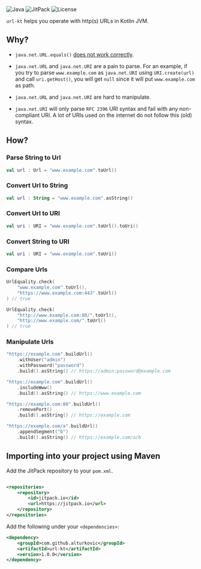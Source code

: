 ![Java](https://img.shields.io/badge/Java-8%2B-ED8B00?style=for-the-badge&labelColor=ED8B00&logo=java&color=808080) ![JitPack](https://img.shields.io/jitpack/v/github/alturkovic/url-kt?style=for-the-badge&labelColor=007ec5&color=808080&logo=Git&logoColor=white) ![License](https://img.shields.io/github/license/alturkovic/url-kt?style=for-the-badge&color=808080&logo=Open%20Source%20Initiative&logoColor=white)

`url-kt` helps you operate with http(s) URLs in Kotlin JVM.

## Why?

- `java.net.URL.equals()` [does not work correctly](https://stackoverflow.com/questions/3771081/proper-way-to-check-for-url-equality/3771123#3771123).

- `java.net.URL` and `java.net.URI` are a pain to parse. For an example, if you try to parse `www.example.com` as `java.net.URI` using `URI.create(url)` and call `uri.getHost()`, you will get `null` since it will put `www.example.com` as path.

- `java.net.URL` and `java.net.URI` are hard to manipulate.

- `java.net.URI` will only parse `RFC 2396` URI syntax and fail with any non-compliant URI. A lot of URIs used on the internet do not follow this (old) syntax.

## How?

### Parse String to Url

```kotlin
val url : Url = "www.example.com".toUrl()
```

### Convert Url to String

```kotlin
val url : String = "www.example.com".asString()
```

### Convert Url to URI

```kotlin
val uri : URI = "www.example.com".toUrl().toUri()
```

### Convert String to URI

```kotlin
val uri : URI = "www.example.com".toUri()
```

### Compare Urls

```kotlin
UrlEquality.check(
    "www.example.com".toUrl(), 
    "https://www.example.com:443".toUrl()
) // true

UrlEquality.check(
    "http://www.example.com:80/".toUrl(), 
    "http://www.example.com/".toUrl()
) // true
```

### Manipulate Urls

```kotlin
"https://example.com".buildUrl()
    .withUser("admin")
    .withPassword("password")
    .build().asString() // https://admin:password@example.com

"https://example.com".buildUrl()
    .includeWww()
    .build().asString() // https://www.example.com

"https://example.com:80".buildUrl()
    .removePort()
    .build().asString() // https://example.com

"https://example.com/a".buildUrl()
    .appendSegment("b")
    .build().asString() // https://example.com/a/b
```

## Importing into your project using Maven

Add the JitPack repository to your `pom.xml`.

```xml

<repositories>
    <repository>
        <id>jitpack.io</id>
        <url>https://jitpack.io</url>
    </repository>
</repositories>
```

Add the following under your `<dependencies>`:

```xml
<dependency>
    <groupId>com.github.alturkovic</groupId>
    <artifactId>url-kt</artifactId>
    <version>1.0.0</version>
</dependency>
```
